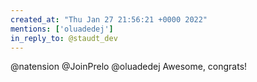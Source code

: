 ```yaml
---
created_at: "Thu Jan 27 21:56:21 +0000 2022"
mentions: ['oluadedej']
in_reply_to: @staudt_dev
---
```


@natension @JoinPrelo @oluadedej Awesome, congrats!